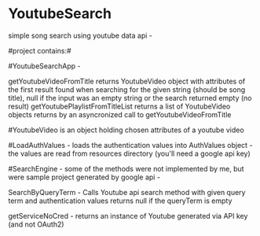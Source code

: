 # YoutubeSearch
simple song search using youtube data api -

#project contains:#


#YoutubeSearchApp -

getYoutubeVideoFromTitle returns YoutubeVideo object with attributes of the first result found when searching for the given string (should be song title), 
null if the input was an empty string or the search returned empty (no result)
getYoutubePlaylistFromTitleList returns a list of YoutubeVideo objects returns by an asyncronized call to getYoutubeVideoFromTitle


#YoutubeVideo is an object holding chosen attributes of a youtube video


#LoadAuthValues - loads the authentication values into AuthValues object - the values are read from resources directory (you'll need a google api key)


#SearchEngine - some of the methods were not implemented by me, but were sample project generated by google api -

SearchByQueryTerm - Calls Youtube api search method with given query term and authentication values
returns null if the queryTerm is empty

getServiceNoCred - returns an instance of Youtube generated via API key (and not OAuth2)


